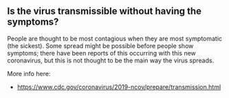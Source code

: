 ## Is the virus transmissible without having the symptoms?

People are thought to be most contagious when they are most symptomatic (the sickest).
Some spread might be possible before people show symptoms; there have been reports of this occurring with this new coronavirus, but this is not thought to be the main way the virus spreads.

More info here:
* https://www.cdc.gov/coronavirus/2019-ncov/prepare/transmission.html
